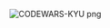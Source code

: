![CODEWARS-KYU png](https://github.com/user-attachments/assets/4674d89c-e75e-4450-b1a8-dead8b07bb97)
